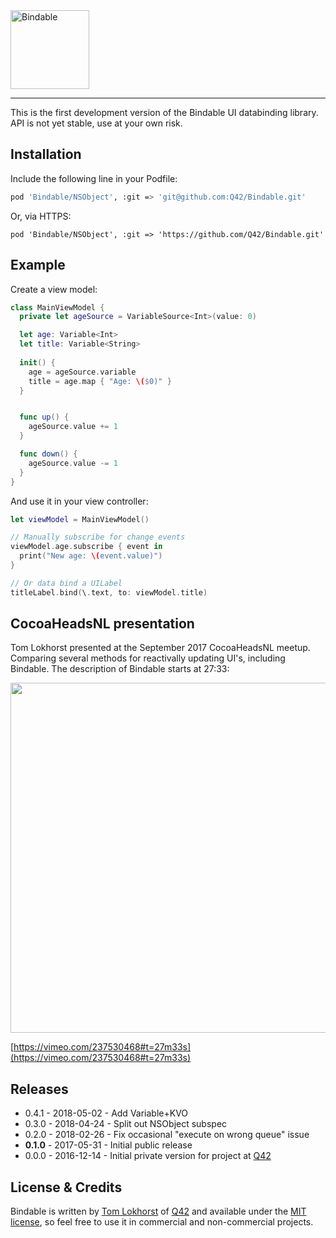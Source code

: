 <img src="https://cloud.githubusercontent.com/assets/75655/26639485/3dd02ab4-4625-11e7-9085-a4d0967a782e.png" width="126" alt="Bindable">

<hr>

This is the first development version of the Bindable UI databinding library.
API is not yet stable, use at your own risk.

## Installation

Include the following line in your Podfile:

```bash
pod 'Bindable/NSObject', :git => 'git@github.com:Q42/Bindable.git'
```

Or, via HTTPS:
```
pod 'Bindable/NSObject', :git => 'https://github.com/Q42/Bindable.git'
```

## Example

Create a view model:

```swift
class MainViewModel {
  private let ageSource = VariableSource<Int>(value: 0)

  let age: Variable<Int>
  let title: Variable<String>
  
  init() {
    age = ageSource.variable
    title = age.map { "Age: \($0)" }
  }


  func up() {
    ageSource.value += 1
  }

  func down() {
    ageSource.value -= 1
  }
}
```

And use it in your view controller:

```swift
let viewModel = MainViewModel()

// Manually subscribe for change events
viewModel.age.subscribe { event in
  print("New age: \(event.value)")
}

// Or data bind a UILabel
titleLabel.bind(\.text, to: viewModel.title)
```

CocoaHeadsNL presentation
-------------------------

Tom Lokhorst presented at the September 2017 CocoaHeadsNL meetup.
Comparing several methods for reactivally updating UI's, including Bindable. The description of Bindable starts at 27:33:

<a href="https://vimeo.com/237530468#t=27m33s"><img src="https://user-images.githubusercontent.com/75655/31451656-f63bfb88-aeac-11e7-8d6c-d65216dd10a1.jpg" width="560"></a>

[https://vimeo.com/237530468#t=27m33s](https://vimeo.com/237530468#t=27m33s)

Releases
--------

 - 0.4.1 - 2018-05-02 - Add Variable+KVO
 - 0.3.0 - 2018-04-24 - Split out NSObject subspec
 - 0.2.0 - 2018-02-26 - Fix occasional "execute on wrong queue" issue
 - **0.1.0** - 2017-05-31 - Initial public release
 - 0.0.0 - 2016-12-14 - Initial private version for project at [Q42](http://q42.com)

## License & Credits

Bindable is written by [Tom Lokhorst](https://twitter.com/tomlokhorst) of [Q42](https://q42.com) and available under the [MIT license](https://github.com/Q42/Bindable/blob/develop/LICENSE), so feel free to use it in commercial and non-commercial projects.

